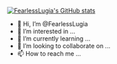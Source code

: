 [![FearlessLugia's GitHub stats](https://github-readme-stats.vercel.app/api?username=FearlessLugia)](https://github.com/FearlessLugia/github-readme-stats)

- 👋 Hi, I’m @FearlessLugia
- 👀 I’m interested in ...
- 🌱 I’m currently learning ...
- 💞️ I’m looking to collaborate on ...
- 📫 How to reach me ...

<!---
FearlessLugia/FearlessLugia is a ✨ special ✨ repository because its `README.md` (this file) appears on your GitHub profile.
You can click the Preview link to take a look at your changes.
--->
